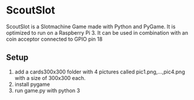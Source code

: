 # ScoutSlot
ScoutSlot is a Slotmachine Game made with Python and PyGame. It is optimized to run on a Raspberry Pi 3.
It can be used in combination with an coin acceptor connected to GPIO pin 18

## Setup
1. add a cards300x300 folder with 4 pictures called pic1.png,...,pic4.png with a size of 300x300 each.
2. install pygame
3. run game.py with python 3

